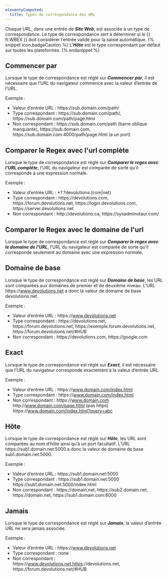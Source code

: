 ```yaml
---
eleventyComputed:
  title: Types de correspondance des URL
---
```

Chaque URL, dans une entrée de ***Site Web***, est associée à un type de correspondance. Le type de correspondance sert à déterminer si le {{ fr.WBEX }} doit considérer l’entrée valide pour la saisie automatique. 
{% snippet icon.badgeCaution %} 
L'***Hôte*** est le type correspondant par défaut sur toutes les plateformes. 
{% endsnippet %}
 
## Commencer par 
Lorsque le type de correspondance est réglé sur ***Commencer par***, il est nécessaire que l’URL du navigateur commence avec la valeur d’entrée de l’URL.  

Exemple :  

* Valeur d’entrée URL : https<area>://sub.domain.com/path/ 
* Type correspondant : https<area>://sub.domain.com/path/, https<area>://sub.domain.com/path/page.html 
* Non correspondant : https<area>://sub.domain.com/path (barre oblique manquante), https<area>://sub.domain.com, https<area>://sub.domain.com:4000/path/page.html (a un port) 
## Comparer le Regex avec l'url complète 
Lorsque le type de correspondance est réglé sur ***Comparer le regex avec l'URL complète***, l’URL du navigateur est comparée de sorte qu’il corresponde à une expression normale.  

Exemple :  

* Valeur d’entrée URL : *?\.?devolutions\.(com|net) 
* Type correspondant : https<area>://devolutions.com, https<area>://forum.devolutions.net, https<area>://login.devolutions.com, https<area>://server.devolutions.net 
* Non correspondant : http<area>://devolutions.ca, https<area>://sysadminotaur.com/ 
## Comparer le Regex avec le domaine de l'url 
Lorsque le type de correspondance est réglé sur ***Comparer le regex avec le domaine de l’URL***, l’URL du navigateur est comparée de sorte qu’il corresponde seulement au domaine avec une expression normale. 
## Domaine de base 
Lorsque le type de correspondance est réglé sur ***Domaine de base***, les URL sont comparées aux domaines de premier et de deuxième niveau. L’URL https<area>://www.devolutions.net a donc la valeur de domaine de base devolutions<area>.net.  

Exemple :  

* Valeur d’entrée URL : https<area>://www.devolutions.net 
* Type correspondant : https<area>://devolutions.net, https<area>://forum.devolutions.net, https<area>://exemple.forum.devolutions.net, https<area>://forum.devolutions.net/#HUB 
* Non correspondant : https<area>://devolutions.com, https<area>://google.com 
## Exact 
Lorsque le type de correspondance est réglé sur ***Exact***, il est nécessaire que l’URL du navigateur corresponde exactement à la valeur d’entrée URL.  

Exemple :  

* Valeur d’entrée URL : https<area>://www.domain.com/index.html 
* Type correspondant : https<area>://www.domain.com/index.html 
* Non correspondant : https<area>://www.domain.com http<area>://www.domain.com/page.html (pas https<area>) https<area>://www.domain.com/index.html?query=abc 
## Hôte 
Lorsque le type de correspondance est réglé sur ***Hôte***, les URL sont comparées au nom d’hôte ainsi qu’à un port facultatif. L’URL https<area>://sub1.domain.net:5000 a donc la valeur de domaine de base sub1<area>.domain.net:5000.  

Exemple :  

* Valeur d’entrée URL : https<area>://sub1.domain.net:5000 
* Type correspondant : https<area>://sub1.domain.net:5000 https<area>://sub1.domain.net:5000/index.html 
* Non correspondant : https<area>://domain.net, https<area>://sub2.domain.net, https<area>://domain.net, https<area>://sub1.domain.com:6000 
## Jamais 
Lorsque le type de correspondance est réglé sur ***Jamais***, la valeur d’entrée URL ne sera jamais associée.  

Exemple :  

* Valeur d’entrée URL : https<area>://www.devolutions.net 
* Type correspondant : none 
* Non correspondant : https<area>://www.devolutions.net,https<area>://devolutions.net, https<area>://forum.devolutions.net/#HUB 
